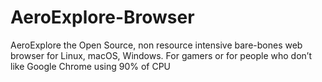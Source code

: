 # AeroExplore-Browser
AeroExplore the Open Source, non resource intensive bare-bones web browser for Linux, macOS, Windows. For gamers or for people who don’t like Google Chrome using 90% of CPU
